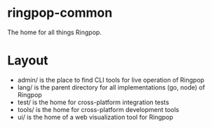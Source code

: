 # ringpop-common
The home for all things Ringpop.

# Layout
* admin/ is the place to find CLI tools for live operation of Ringpop
* lang/ is the parent directory for all implementations (go, node) of Ringpop
* test/ is the home for cross-platform integration tests
* tools/ is the home for cross-platform development tools
* ui/ is the home of a web visualization tool for Ringpop
